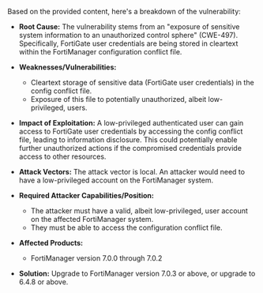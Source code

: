 Based on the provided content, here's a breakdown of the vulnerability:

* **Root Cause:** The vulnerability stems from an "exposure of sensitive system information to an unauthorized control sphere" (CWE-497). Specifically, FortiGate user credentials are being stored in cleartext within the FortiManager configuration conflict file.

* **Weaknesses/Vulnerabilities:**
    -  Cleartext storage of sensitive data (FortiGate user credentials) in the config conflict file.
    -  Exposure of this file to potentially unauthorized, albeit low-privileged, users.
* **Impact of Exploitation:** A low-privileged authenticated user can gain access to FortiGate user credentials by accessing the config conflict file, leading to information disclosure. This could potentially enable further unauthorized actions if the compromised credentials provide access to other resources.

* **Attack Vectors:** The attack vector is local. An attacker would need to have a low-privileged account on the FortiManager system.

* **Required Attacker Capabilities/Position:**
    - The attacker must have a valid, albeit low-privileged, user account on the affected FortiManager system.
    - They must be able to access the configuration conflict file.

* **Affected Products:**
    - FortiManager version 7.0.0 through 7.0.2
* **Solution:** Upgrade to FortiManager version 7.0.3 or above, or upgrade to 6.4.8 or above.